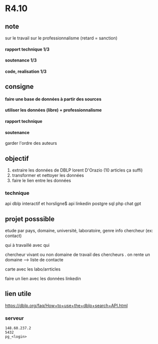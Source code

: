 # R4.10

## note
sur le travail
sur le professionnalisme (retard = sanction)
#### rapport technique 1/3
#### soutenance 1/3
#### code, realisation 1/3

## consigne 
#### faire une base de données à partir des sources 
#### utiliser les données (libre) + professionnalisme 

#### rapport technique 
#### soutenance

garder l'ordre des auteurs



## objectif
1. extraire les données de DBLP lorent D'Orazio (10 articles ça suffi)
2. transformer et nettoyer les données
3. faire le lien entre les données



### technique
api dblp
interactif et horsligne$
api linkedin
postgre sql
php
chat gpt


## projet posssible 

etude par pays, domaine, université, laboratoire, genre
info chercheur (ex: contact)

qui à travaillé avec qui

chercheur vivant ou non
domaine de travail des chercheurs
. on rente un domaine --> liste de contacte

carte avec les labo/arrticles

faire un lien avec les données linkedin




## lien utile
https://dblp.org/faq/How+to+use+the+dblp+search+API.html


### serveur
    148.60.237.2
    5432
    pg_<login>